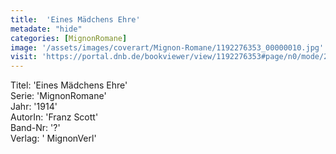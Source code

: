 ```yaml
---
title:  'Eines Mädchens Ehre'
metadate: "hide"
categories: [MignonRomane]
image: '/assets/images/coverart/Mignon-Romane/1192276353_00000010.jpg'
visit: 'https://portal.dnb.de/bookviewer/view/1192276353#page/n0/mode/2up'
---
```

Titel: 'Eines Mädchens Ehre' <br>
Serie: 'MignonRomane' <br>
Jahr: '1914' <br>
AutorIn: 'Franz Scott' <br>
Band-Nr: '?' <br>
Verlag: ' MignonVerl'